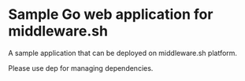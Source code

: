 # Sample Go web application for middleware.sh

A sample application that can be deployed on middleware.sh platform.

Please use dep for managing dependencies.